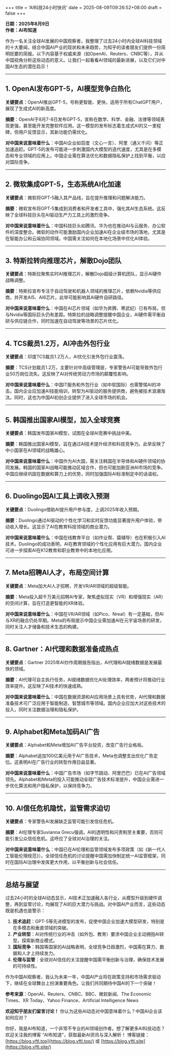 +++
title = 'AI科技24小时快讯'
date = 2025-08-09T09:26:52+08:00
draft = false
+++

**日期：2025年8月9日**  
**作者：AI布知道**

作为一名关注全球AI发展的中国观察者，我整理了过去24小时内全球AI科技领域的十大要闻，结合中国AI产业的现状和未来趋势，为知乎的读者朋友们提供一份简明扼要的简报。以下内容基于权威来源（如OpenAI、Reuters、CNBC等），并从中国视角分析这些动态的意义。让我们一起看看AI领域的最新进展，以及它们对中国AI生态的潜在启示！

---

## 1. OpenAI发布GPT-5，AI模型竞争白热化
**关键要点**：OpenAI推出GPT-5，号称更智能、更快，适用于所有ChatGPT用户，展现了生成式AI的新高度。

**摘要**：OpenAI于8月7-8日发布GPT-5，宣称在数学、科学、金融、法律等领域表现更强，甚至能开发完整软件应用。这一模型的发布标志着生成式AI的又一里程碑，但用户反馈显示，其新功能仍需优化。

**对中国来说意味着什么**：中国AI企业如百度（文心一言）、阿里（通义千问）等正加速追赶。GPT-5的发布可能进一步刺激国内大模型的迭代速度，尤其是在多模态和专业领域的应用上。中国企业需在算法优化和数据隐私保护上找到平衡，以应对国际竞争。

---

## 2. 微软集成GPT-5，生态系统AI化加速
**关键要点**：微软将GPT-5融入其产品线，旨在提升推理和问题解决能力。

**摘要**：微软宣布将GPT-5集成到消费者和开发者工具中，强化其AI生态系统。这反映了全球科技巨头在AI驱动生产力工具上的激烈竞争。

**对中国来说意味着什么**：中国科技巨头如腾讯、华为也在推动AI与云服务、办公软件的深度整合。微软的动作可能激励国内企业加速AI在企业级市场的落地，尤其是在智能办公和云端协同领域。中国需关注如何在本地化场景中优化AI体验。

---

## 3. 特斯拉转向推理芯片，解散Dojo团队
**关键要点**：特斯拉聚焦实时AI推理芯片，解散Dojo超级计算机团队，显示AI硬件战略调整。

**摘要**：特斯拉宣布专注于自动驾驶和机器人领域的推理芯片，依赖Nvidia等供应商，并开发AI5、AI6芯片。此举可能影响其AI硬件自研路径。

**对中国来说意味着什么**：中国在AI芯片领域（如华为昇腾、寒武纪）已有布局，但与Nvidia等国际巨头仍有差距。特斯拉的战略调整提醒中国企业，AI硬件需平衡自研与供应链合作，同时加速在自动驾驶等场景的芯片优化。

---

## 4. TCS裁员1.2万，AI冲击外包行业
**关键要点**：印度TCS裁员1.2万人，AI优化引发外包行业震荡。

**摘要**：TCS计划裁员1.2万，主要针对中高级管理层，专家警告AI可能导致外包行业50万岗位流失。这反映了AI对传统劳动力市场的颠覆性影响。

**对中国来说意味着什么**：中国IT服务和外包行业（如中软国际）也需警惕AI的冲击。国内企业应加速AI技能培训，转型为AI驱动的服务提供商，避免被技术浪潮淘汰。同时，这也为中国AI初创企业提供了进入全球市场的机会。

---

## 5. 韩国推出国家AI模型，加入全球竞赛
**关键要点**：韩国发布国家AI模型，试图在全球AI竞赛中挑战中美。

**摘要**：韩国推出国家AI模型，旨在通过AI技术提升经济和科技竞争力。此举反映了中小国家在AI领域的战略雄心。

**对中国来说意味着什么**：中国作为AI大国，需关注韩国在半导体和AI硬件领域的协同发展。韩国的国家AI战略可能推动区域合作，但也可能加剧亚洲AI市场的竞争。中国应继续巩固在数据和算力上的优势，同时加强国际AI标准制定中的话语权。

---

## 6. Duolingo因AI工具上调收入预测
**关键要点**：Duolingo借助AI提升用户参与度，上调2025年收入预期。

**摘要**：Duolingo通过AI驱动的个性化学习和实时反馈功能显著提升用户体验，带动收入增长。这显示了AI在教育科技领域的商业潜力。

**对中国来说意味着什么**：中国在线教育平台（如作业帮、猿辅导）也在积极引入AI技术。Duolingo的成功表明，AI在教育领域的个性化应用有巨大潜力。国内企业可进一步探索AI在K12教育和职业教育中的本地化应用。

---

## 7. Meta招聘AI人才，布局空间计算
**关键要点**：Meta加大AI人才招聘，开发VR/AR领域的超级智能。

**摘要**：Meta投入超千万美元招聘AI专家，聚焦虚拟现实（VR）和增强现实（AR）的空间计算，旨在打造更智能的XR体验。

**对中国来说意味着什么**：中国在VR/AR领域（如Pico、Nreal）有一定基础，但AI与XR的融合仍处早期。Meta的布局提示中国企业需加速AI在元宇宙场景的研发，同时关注人才储备和技术生态的构建。

---

## 8. Gartner：AI代理和数据准备成热点
**关键要点**：Gartner 2025年AI炒作周期报告指出，AI代理和AI就绪数据是发展最快的领域。

**摘要**：AI代理可自主执行任务，AI就绪数据优化AI处理效率，两者预计将推动行业效率提升。这反映了AI技术的快速成熟。

**对中国来说意味着什么**：中国在数据资源和AI应用场景上具有优势，AI代理和数据准备技术可广泛应用于智能制造、智慧城市等领域。国内企业应加大对这些技术的投入，同时关注数据治理和隐私保护。

---

## 9. Alphabet和Meta加码AI广告
**关键要点**：Alphabet和Meta增加AI广告平台投资，改变广告行业格局。

**摘要**：Alphabet追加100亿美元用于AI广告技术，Meta也调整支出优化广告定位。这表明AI在广告行业的转型作用日益显著。

**对中国来说意味着什么**：中国广告市场（如字节跳动、阿里巴巴）已在AI广告领域领先。Alphabet和Meta的投入可能推动全球广告技术标准提升，中国企业需进一步优化算法和用户隐私保护，以保持竞争力。

---

## 10. AI信任危机隐忧，监管需求迫切
**关键要点**：专家警告AI发展缺乏监管可能引发信任危机。

**摘要**：AI伦理专家Suvianna Grecu强调，AI的透明性和问责制至关重要，否则可能引发公众信任危机。这呼应了全球对AI治理的关注。

**对中国来说意味着什么**：中国已在AI伦理和监管领域发布多项政策（如《新一代人工智能伦理规范》）。全球信任危机的讨论提醒中国需加快制定统一AI监管框架，同时在国际AI治理中发挥更大作用，以平衡创新与社会信任。

---

## 总结与展望
过去24小时的全球AI动态显示，AI技术正加速融入各行业，从模型升级到硬件调整，再到监管讨论，均展现了AI的巨大潜力与挑战。对中国AI产业而言，这些动态既是机遇也是警示：

1. **技术追赶**：GPT-5等先进模型的发布，促使中国企业加速大模型研发，特别是在多模态和垂直领域的突破。
2. **产业转型**：AI对传统行业的冲击（如外包、教育）要求中国企业主动拥抱AI转型，探索新商业模式。
3. **国际竞争**：韩国等国家的AI战略表明，全球竞争日趋激烈，中国需在算力、数据和人才上持续发力。
4. **伦理与监管**：全球对AI信任的关注提醒中国需平衡创新与治理，确保技术发展的可持续性。

作为中国AI观察者，我认为未来一年，中国AI产业将在政策支持和市场需求驱动下，继续在全球舞台上扮演重要角色。让我们共同期待中国AI的下一个突破！

**参考来源**：OpenAI、Reuters、CNBC、BBC、微软新闻、The Economic Times、XR Today、Yahoo Finance、Artificial Intelligence News

**欢迎知乎朋友们留言讨论！** 你认为这些AI动态对中国意味着什么？中国AI企业该如何应对？

你好，我是AI布知道，一个非常不专业的AI领域创作者。想了解更多AI科技动态？欢迎关注我的博客 “AI布知道”，获取最新AI资讯与深入解析！ 博客链接：[https://blog.vftl.top](https://blog.vftl.top/) 或 [https://blog.vftl.site](https://blog.vftl.site/)
